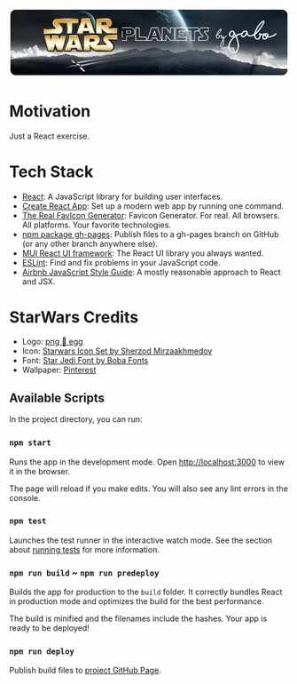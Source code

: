 <h1 align="center">
  <img src="assets/readme-header.png" alt="Bear Stone Smart Home" />
</h1>

# Motivation

Just a React exercise.

# Tech Stack

- [React](https://reactjs.org/): A JavaScript library for building user
  interfaces.
- [Create React App](https://github.com/facebook/create-react-app): Set
  up a modern web app by running one command.
- [The Real FavIcon Generator](https://realfavicongenerator.net/):
  Favicon Generator. For real. All browsers. All platforms. Your
  favorite technologies.
- [npm package gh-pages](https://www.npmjs.com/package/gh-pages):
  Publish files to a gh-pages branch on GitHub (or any other branch
  anywhere else).
- [MUI React UI framework](https://mui.com/): The React UI library you
  always wanted.
- [ESLint](https://eslint.org/): Find and fix problems in your
  JavaScript code.
- [Airbnb JavaScript Style Guide](https://airbnb.io/javascript/react/):
  A mostly reasonable approach to React and JSX.

# StarWars Credits

- Logo: [png :egg: egg](https://www.pngegg.com/es/png-evbry)
- Icon: [Starwars Icon Set by Sherzod Mirzaakhmedov](https://dribbble.com/shots/3907212-Starwars-Icon-Set)
- Font: [Star Jedi Font by Boba Fonts](https://www.fontspace.com/star-jedi-font-f9641)
- Wallpaper: [Pinterest](https://co.pinterest.com/pin/116249234110084856/)

## Available Scripts

In the project directory, you can run:

### `npm start`

Runs the app in the development mode.
Open [http://localhost:3000](http://localhost:3000) to view it in the browser.

The page will reload if you make edits.
You will also see any lint errors in the console.

### `npm test`

Launches the test runner in the interactive watch mode.
See the section about [running tests](https://facebook.github.io/create-react-app/docs/running-tests) for more information.

### `npm run build` ~ `npm run predeploy`

Builds the app for production to the `build` folder.
It correctly bundles React in production mode and optimizes the build for the best performance.

The build is minified and the filenames include the hashes.
Your app is ready to be deployed!

### `npm run deploy`

Publish build files to [project GitHub Page](https://gabrielizalo.github.io/starwars-planets/).
